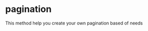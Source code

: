 # pagination
This method help you create your own pagination based of needs  

<div id="table"></div>  

<div id="pagination"></div>  
  
<script>  

    $('#pagination').pagination({  
    
        tableId : 'table',  
        
        refresh: @refresh,  
        numberOfDisplayedPage:3,  
        numberPerPage : 10,  
        numberOfRecords: @(Model != null && Model.Count() > 0 ? Model.FirstOrDefault().Count : 0),  
        onClick : function(pageIndex,pageSize,evt){  
  
            $.ajax({  
                url: '/home/getList',  
                type: 'POST',  
                async: false,  
                data: { pageNumber: pageIndex, pageSize: pageSize,refresh : false },  
                success: function (data) {  
                    $('#table').empty().html(data);  
  
                },  
                error: function () {  
                },  
            });   
        }  
  
    })  
  
</script>  
